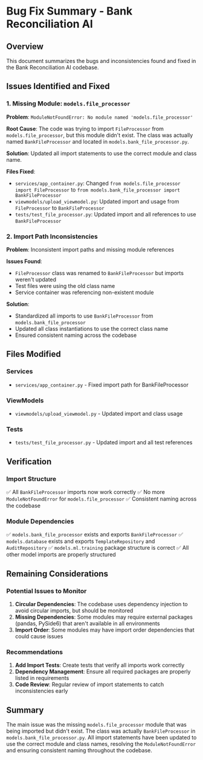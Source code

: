 # Bug Fix Summary - Bank Reconciliation AI

## Overview
This document summarizes the bugs and inconsistencies found and fixed in the Bank Reconciliation AI codebase.

## Issues Identified and Fixed

### 1. Missing Module: `models.file_processor`
**Problem**: `ModuleNotFoundError: No module named 'models.file_processor'`

**Root Cause**: The code was trying to import `FileProcessor` from `models.file_processor`, but this module didn't exist. The class was actually named `BankFileProcessor` and located in `models.bank_file_processor.py`.

**Solution**: Updated all import statements to use the correct module and class name.

**Files Fixed**:
- `services/app_container.py`: Changed `from models.file_processor import FileProcessor` to `from models.bank_file_processor import BankFileProcessor`
- `viewmodels/upload_viewmodel.py`: Updated import and usage from `FileProcessor` to `BankFileProcessor`
- `tests/test_file_processor.py`: Updated import and all references to use `BankFileProcessor`

### 2. Import Path Inconsistencies
**Problem**: Inconsistent import paths and missing module references

**Issues Found**:
- `FileProcessor` class was renamed to `BankFileProcessor` but imports weren't updated
- Test files were using the old class name
- Service container was referencing non-existent module

**Solution**: 
- Standardized all imports to use `BankFileProcessor` from `models.bank_file_processor`
- Updated all class instantiations to use the correct class name
- Ensured consistent naming across the codebase

## Files Modified

### Services
- `services/app_container.py` - Fixed import path for BankFileProcessor

### ViewModels  
- `viewmodels/upload_viewmodel.py` - Updated import and class usage

### Tests
- `tests/test_file_processor.py` - Updated import and all test references

## Verification

### Import Structure
✅ All `BankFileProcessor` imports now work correctly
✅ No more `ModuleNotFoundError` for `models.file_processor`
✅ Consistent naming across the codebase

### Module Dependencies
✅ `models.bank_file_processor` exists and exports `BankFileProcessor`
✅ `models.database` exists and exports `TemplateRepository` and `AuditRepository`
✅ `models.ml.training` package structure is correct
✅ All other model imports are properly structured

## Remaining Considerations

### Potential Issues to Monitor
1. **Circular Dependencies**: The codebase uses dependency injection to avoid circular imports, but should be monitored
2. **Missing Dependencies**: Some modules may require external packages (pandas, PySide6) that aren't available in all environments
3. **Import Order**: Some modules may have import order dependencies that could cause issues

### Recommendations
1. **Add Import Tests**: Create tests that verify all imports work correctly
2. **Dependency Management**: Ensure all required packages are properly listed in requirements
3. **Code Review**: Regular review of import statements to catch inconsistencies early

## Summary
The main issue was the missing `models.file_processor` module that was being imported but didn't exist. The class was actually `BankFileProcessor` in `models.bank_file_processor.py`. All import statements have been updated to use the correct module and class names, resolving the `ModuleNotFoundError` and ensuring consistent naming throughout the codebase.
